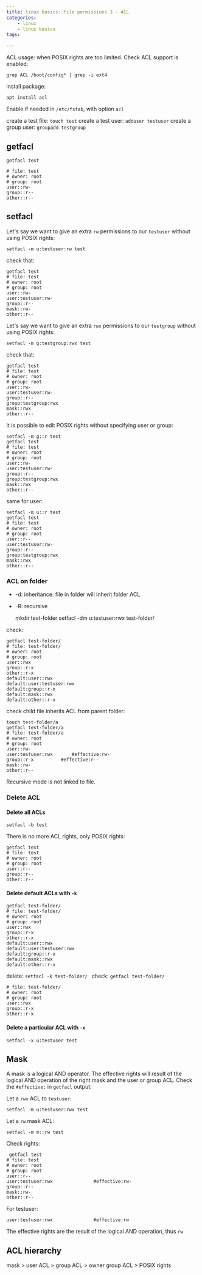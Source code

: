 ```yaml
---
title: linux basics: file permissions 3 - ACL
categories:
    - linux
    - linux basics
tags:

---
```


ACL usage: when POSIX rights are too limited. Check ACL support is enabled:
 
    grep ACL /boot/config* | grep -i ext4
    
install package: 
    
    apt install acl
    
Enable if needed in `/etc/fstab`, with option `acl`

create a test file: `touch test`
create a test user: `adduser testuser`
create a group user: `groupadd testgroup`

## getfacl

    getfacl test

    # file: test
    # owner: root
    # group: root
    user::rw-
    group::r--
    other::r--

## setfacl

Let's say we want to give an extra `rw` permissions to our `testuser` without using POSIX rights:

    setfacl -m u:testuser:rw test

check that:
    
    getfacl test
    # file: test
    # owner: root
    # group: root
    user::rw-
    user:testuser:rw-
    group::r--
    mask::rw-
    other::r--

Let's say we want to give an extra `rwx` permissions to our `testgroup` without using POSIX rights:

    setfacl -m g:testgroup:rwx test
    
check that: 

    getfacl test
    # file: test
    # owner: root
    # group: root
    user::rw-
    user:testuser:rw-
    group::r--
    group:testgroup:rwx
    mask::rwx
    other::r--

It is possible to edit POSIX rights without specifying user or group:


    setfacl -m g::r test
    getfacl test
    # file: test
    # owner: root
    # group: root
    user::rw-
    user:testuser:rw-
    group::r--
    group:testgroup:rwx
    mask::rwx
    other::r--

same for user: 

    setfacl -m u::r test
    getfacl test
    # file: test
    # owner: root
    # group: root
    user::r--
    user:testuser:rw-
    group::r--
    group:testgroup:rwx
    mask::rwx
    other::r--

### ACL on folder

* -d: inheritance. file in folder will inherit folder ACL
* -R: recursive

    
    mkdir test-folder
    setfacl -dm u:testuser:rwx test-folder/

check:

    getfacl test-folder/
    # file: test-folder/
    # owner: root
    # group: root
    user::rwx
    group::r-x
    other::r-x
    default:user::rwx
    default:user:testuser:rwx
    default:group::r-x
    default:mask::rwx
    default:other::r-x

check child file inherits ACL from parent folder: 
    
    touch test-folder/a
    getfacl test-folder/a
    # file: test-folder/a
    # owner: root
    # group: root
    user::rw-
    user:testuser:rwx		#effective:rw-
    group::r-x			#effective:r--
    mask::rw-
    other::r--


Recursive mode is not linked to file.

### Delete ACL


#### Delete all ACLs

    setfacl -b test
    
There is no more ACL rights, only POSIX rights:
    
    getfacl test
    # file: test
    # owner: root
    # group: root
    user::r--
    group::r--
    other::r--

#### Delete default ACLs with `-k`

    getfacl test-folder/
    # file: test-folder/
    # owner: root
    # group: root
    user::rwx
    group::r-x
    other::r-x
    default:user::rwx
    default:user:testuser:rwx
    default:group::r-x
    default:mask::rwx
    default:other::r-x

delete: `setfacl -k test-folder/
`
check: `getfacl test-folder/`

    # file: test-folder/
    # owner: root
    # group: root
    user::rwx
    group::r-x
    other::r-x

#### Delete a particular ACL with `-x`

    setfacl -x u:testuser test
    
## Mask
    
A mask is a logical AND operator. The effective rights will result of the logical AND operation of the right mask and the user or group ACL. Check the `#effective:` in `getfacl` output:

Let a `rwx` ACL to `testuser`: 

    setfacl -m u:testuser:rwx test

Let a `rw` mask ACL:

    setfacl -m m::rw test

Check rights:
    
     getfacl test
    # file: test
    # owner: root
    # group: root
    user::r--
    user:testuser:rwx               #effective:rw-
    group::r--
    mask::rw-
    other::r--

For testuser: 

    user:testuser:rwx               #effective:rw

The effective rights are the result of the logical AND operation, thus `rw`

## ACL hierarchy

mask > user ACL > group ACL > owner group ACL > POSIX rights